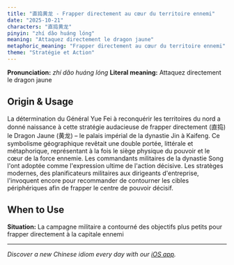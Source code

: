 ```yaml
---
title: "直捣黄龙 - Frapper directement au cœur du territoire ennemi"
date: "2025-10-21"
characters: "直捣黄龙"
pinyin: "zhí dǎo huáng lóng"
meaning: "Attaquez directement le dragon jaune"
metaphoric_meaning: "Frapper directement au cœur du territoire ennemi"
theme: "Stratégie et Action"
---
```


**Pronunciation:** *zhí dǎo huáng lóng*
**Literal meaning:** Attaquez directement le dragon jaune

## Origin & Usage

La détermination du Général Yue Fei à reconquérir les territoires du nord a donné naissance à cette stratégie audacieuse de frapper directement (直捣) le Dragon Jaune (黄龙) – le palais impérial de la dynastie Jin à Kaifeng. Ce symbolisme géographique revêtait une double portée, littérale et métaphorique, représentant à la fois le siège physique du pouvoir et le cœur de la force ennemie. Les commandants militaires de la dynastie Song l'ont adoptée comme l'expression ultime de l'action décisive. Les stratèges modernes, des planificateurs militaires aux dirigeants d'entreprise, l'invoquent encore pour recommander de contourner les cibles périphériques afin de frapper le centre de pouvoir décisif.

## When to Use

**Situation:** La campagne militaire a contourné des objectifs plus petits pour frapper directement à la capitale ennemi

---

*Discover a new Chinese idiom every day with our [iOS app](https://apps.apple.com/us/app/daily-chinese-idioms/id6740611324).*
